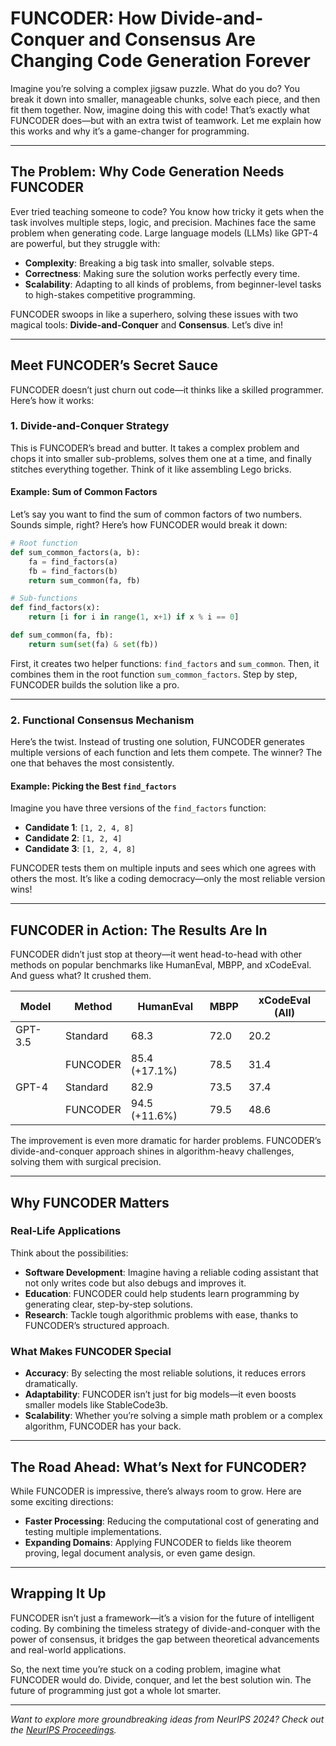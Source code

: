 # FUNCODER: How Divide-and-Conquer and Consensus Are Changing Code Generation Forever

Imagine you’re solving a complex jigsaw puzzle. What do you do? You break it down into smaller, manageable chunks, solve each piece, and then fit them together. Now, imagine doing this with code! That’s exactly what FUNCODER does—but with an extra twist of teamwork. Let me explain how this works and why it’s a game-changer for programming.

---

## The Problem: Why Code Generation Needs FUNCODER

Ever tried teaching someone to code? You know how tricky it gets when the task involves multiple steps, logic, and precision. Machines face the same problem when generating code. Large language models (LLMs) like GPT-4 are powerful, but they struggle with:

- **Complexity**: Breaking a big task into smaller, solvable steps.
- **Correctness**: Making sure the solution works perfectly every time.
- **Scalability**: Adapting to all kinds of problems, from beginner-level tasks to high-stakes competitive programming.

FUNCODER swoops in like a superhero, solving these issues with two magical tools: **Divide-and-Conquer** and **Consensus**. Let’s dive in!

---

## Meet FUNCODER’s Secret Sauce

FUNCODER doesn’t just churn out code—it thinks like a skilled programmer. Here’s how it works:

### 1. **Divide-and-Conquer Strategy**
This is FUNCODER’s bread and butter. It takes a complex problem and chops it into smaller sub-problems, solves them one at a time, and finally stitches everything together. Think of it like assembling Lego bricks.

#### Example: Sum of Common Factors
Let’s say you want to find the sum of common factors of two numbers. Sounds simple, right? Here’s how FUNCODER would break it down:

```python
# Root function
def sum_common_factors(a, b):
    fa = find_factors(a)
    fb = find_factors(b)
    return sum_common(fa, fb)

# Sub-functions
def find_factors(x):
    return [i for i in range(1, x+1) if x % i == 0]

def sum_common(fa, fb):
    return sum(set(fa) & set(fb))
```
First, it creates two helper functions: `find_factors` and `sum_common`. Then, it combines them in the root function `sum_common_factors`. Step by step, FUNCODER builds the solution like a pro.

---

### 2. **Functional Consensus Mechanism**
Here’s the twist. Instead of trusting one solution, FUNCODER generates multiple versions of each function and lets them compete. The winner? The one that behaves the most consistently.

#### Example: Picking the Best `find_factors`
Imagine you have three versions of the `find_factors` function:
- **Candidate 1**: `[1, 2, 4, 8]`
- **Candidate 2**: `[1, 2, 4]`
- **Candidate 3**: `[1, 2, 4, 8]`

FUNCODER tests them on multiple inputs and sees which one agrees with others the most. It’s like a coding democracy—only the most reliable version wins!

---

## FUNCODER in Action: The Results Are In

FUNCODER didn’t just stop at theory—it went head-to-head with other methods on popular benchmarks like HumanEval, MBPP, and xCodeEval. And guess what? It crushed them.

| **Model**    | **Method**    | **HumanEval** | **MBPP** | **xCodeEval (All)** |
|--------------|---------------|---------------|----------|--------------------|
| GPT-3.5      | Standard      | 68.3          | 72.0     | 20.2              |
|              | FUNCODER      | 85.4 (+17.1%) | 78.5     | 31.4              |
| GPT-4        | Standard      | 82.9          | 73.5     | 37.4              |
|              | FUNCODER      | 94.5 (+11.6%) | 79.5     | 48.6              |

The improvement is even more dramatic for harder problems. FUNCODER’s divide-and-conquer approach shines in algorithm-heavy challenges, solving them with surgical precision.

---

## Why FUNCODER Matters

### Real-Life Applications
Think about the possibilities:
- **Software Development**: Imagine having a reliable coding assistant that not only writes code but also debugs and improves it.
- **Education**: FUNCODER could help students learn programming by generating clear, step-by-step solutions.
- **Research**: Tackle tough algorithmic problems with ease, thanks to FUNCODER’s structured approach.

### What Makes FUNCODER Special
- **Accuracy**: By selecting the most reliable solutions, it reduces errors dramatically.
- **Adaptability**: FUNCODER isn’t just for big models—it even boosts smaller models like StableCode3b.
- **Scalability**: Whether you’re solving a simple math problem or a complex algorithm, FUNCODER has your back.

---

## The Road Ahead: What’s Next for FUNCODER?
While FUNCODER is impressive, there’s always room to grow. Here are some exciting directions:
- **Faster Processing**: Reducing the computational cost of generating and testing multiple implementations.
- **Expanding Domains**: Applying FUNCODER to fields like theorem proving, legal document analysis, or even game design.

---

## Wrapping It Up
FUNCODER isn’t just a framework—it’s a vision for the future of intelligent coding. By combining the timeless strategy of divide-and-conquer with the power of consensus, it bridges the gap between theoretical advancements and real-world applications.

So, the next time you’re stuck on a coding problem, imagine what FUNCODER would do. Divide, conquer, and let the best solution win. The future of programming just got a whole lot smarter.

---

*Want to explore more groundbreaking ideas from NeurIPS 2024? Check out the [NeurIPS Proceedings](https://openreview.net/group?id=NeurIPS.cc/2024/Conference).*

